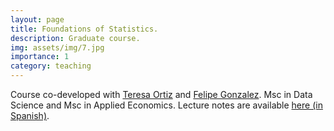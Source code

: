 ```yaml
---
layout: page
title: Foundations of Statistics.
description: Graduate course. 
img: assets/img/7.jpg
importance: 1
category: teaching
---
```


Course co-developed with [Teresa Ortiz](https://github.com/tereom) and
[Felipe Gonzalez](https://github.com/felipegonzalez). Msc in Data
Science and Msc in Applied Economics.  Lecture notes are available
[here (in Spanish)](https://fundamentos-est-2021.netlify.app/).


